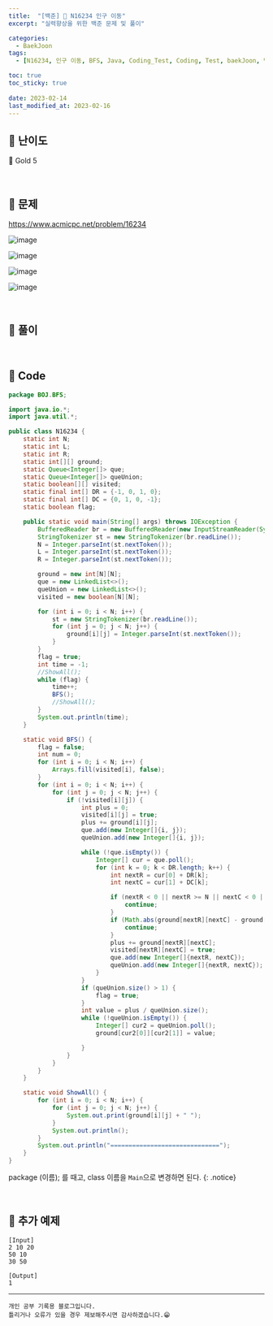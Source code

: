 ```yaml
---
title:  "[백준] 🥇 N16234 인구 이동"
excerpt: "실력향상을 위한 백준 문제 및 풀이"

categories:
  - BaekJoon
tags:
  - [N16234, 인구 이동, BFS, Java, Coding_Test, Coding, Test, baekJoon, 백준]

toc: true
toc_sticky: true
 
date: 2023-02-14
last_modified_at: 2023-02-16
---
```


## 📌 난이도

  🥇 Gold 5

<br>

## 📌 문제

<https://www.acmicpc.net/problem/16234>

![image](https://user-images.githubusercontent.com/37824506/219360671-cdfdfd1a-13b8-49d7-b465-6496f9567ce0.png)

![image](https://user-images.githubusercontent.com/37824506/219360758-b0b2b145-87bc-43da-a8eb-3cdfb1859c54.png)

![image](https://user-images.githubusercontent.com/37824506/219360869-4688d986-ef5a-41dc-96ce-f08b127cd0c1.png)

![image](https://user-images.githubusercontent.com/37824506/219360956-08d44c81-5969-431c-ad95-0e803214cea3.png)

<br>

## 📌 풀이



<br>

## 📌 Code

```java
package BOJ.BFS;

import java.io.*;
import java.util.*;

public class N16234 {
    static int N;
    static int L;
    static int R;
    static int[][] ground;
    static Queue<Integer[]> que;
    static Queue<Integer[]> queUnion;
    static boolean[][] visited;
    static final int[] DR = {-1, 0, 1, 0};
    static final int[] DC = {0, 1, 0, -1};
    static boolean flag;

    public static void main(String[] args) throws IOException {
        BufferedReader br = new BufferedReader(new InputStreamReader(System.in));
        StringTokenizer st = new StringTokenizer(br.readLine());
        N = Integer.parseInt(st.nextToken());
        L = Integer.parseInt(st.nextToken());
        R = Integer.parseInt(st.nextToken());

        ground = new int[N][N];
        que = new LinkedList<>();
        queUnion = new LinkedList<>();
        visited = new boolean[N][N];

        for (int i = 0; i < N; i++) {
            st = new StringTokenizer(br.readLine());
            for (int j = 0; j < N; j++) {
                ground[i][j] = Integer.parseInt(st.nextToken());
            }
        }
        flag = true;
        int time = -1;
        //ShowAll();
        while (flag) {
            time++;
            BFS();
            //ShowAll();
        }
        System.out.println(time);
    }

    static void BFS() {
        flag = false;
        int num = 0;
        for (int i = 0; i < N; i++) {
            Arrays.fill(visited[i], false);
        }
        for (int i = 0; i < N; i++) {
            for (int j = 0; j < N; j++) {
                if (!visited[i][j]) {
                    int plus = 0;
                    visited[i][j] = true;
                    plus += ground[i][j];
                    que.add(new Integer[]{i, j});
                    queUnion.add(new Integer[]{i, j});

                    while (!que.isEmpty()) {
                        Integer[] cur = que.poll();
                        for (int k = 0; k < DR.length; k++) {
                            int nextR = cur[0] + DR[k];
                            int nextC = cur[1] + DC[k];

                            if (nextR < 0 || nextR >= N || nextC < 0 || nextC >= N || visited[nextR][nextC]) {
                                continue;
                            }
                            if (Math.abs(ground[nextR][nextC] - ground[cur[0]][cur[1]]) < L || Math.abs(ground[nextR][nextC] - ground[cur[0]][cur[1]]) > R) {
                                continue;
                            }
                            plus += ground[nextR][nextC];
                            visited[nextR][nextC] = true;
                            que.add(new Integer[]{nextR, nextC});
                            queUnion.add(new Integer[]{nextR, nextC});
                        }
                    }
                    if (queUnion.size() > 1) {
                        flag = true;
                    }
                    int value = plus / queUnion.size();
                    while (!queUnion.isEmpty()) {
                        Integer[] cur2 = queUnion.poll();
                        ground[cur2[0]][cur2[1]] = value;

                    }
                }
            }
        }
    }

    static void ShowAll() {
        for (int i = 0; i < N; i++) {
            for (int j = 0; j < N; j++) {
                System.out.print(ground[i][j] + " ");
            }
            System.out.println();
        }
        System.out.println("==============================");
    }
}
```


package (이름); 를 때고, class 이름을 `Main`으로 변경하면 된다.
{: .notice} 

<br>

## 📌 추가 예제

```
[Input]
2 10 20
50 10
30 50

[Output]
1
```  

***
    개인 공부 기록용 블로그입니다.
    틀리거나 오류가 있을 경우 제보해주시면 감사하겠습니다.😁